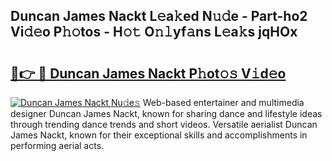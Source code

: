 ## Duncan James Nackt L𝚎a𝚔ed N𝚞𝚍e - Part-ho2 Vi𝚍𝚎o P𝚑𝚘tos - H𝚘𝚝 O𝚗𝚕yf𝚊ns L𝚎a𝚔s jqHOx

# <h2><a href="http://kf3laf.oniu.top/?m=Duncan+James+Nackt">🔗👉 🔴 Duncan James Nackt P𝚑ot𝚘𝚜 V𝚒d𝚎o</a></h2>

[![Duncan James Nackt Nu𝚍e𝚜](https://i.imgur.com/0qMVB7G.gif)](http://kf3laf.oniu.top/?m=Duncan+James+Nackt)
Web-based entertainer and multimedia designer Duncan James Nackt, known for sharing dance and lifestyle ideas through trending dance trends and short videos. Versatile aerialist Duncan James Nackt, known for their exceptional skills and accomplishments in performing aerial acts.  
